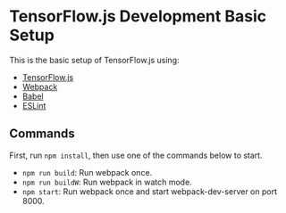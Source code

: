 # TensorFlow.js Development Basic Setup

This is the basic setup of TensorFlow.js using:

- [TensorFlow.js](https://js.tensorflow.org/)
- [Webpack](https://webpack.js.org/)
- [Babel](https://babeljs.io/)
- [ESLint](https://eslint.org/)

## Commands

First, run `npm install`, then use one of the commands below to start.

- `npm run build`: Run webpack once.
- `npm run buildW`: Run webpack in watch mode.
- `npm start`: Run webpack once and start webpack-dev-server on port 8000.
